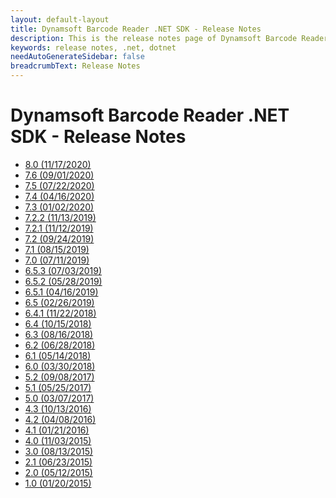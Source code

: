 ```yaml
---
layout: default-layout
title: Dynamsoft Barcode Reader .NET SDK - Release Notes
description: This is the release notes page of Dynamsoft Barcode Reader for .NET SDK.
keywords: release notes, .net, dotnet
needAutoGenerateSidebar: false
breadcrumbText: Release Notes
---
```


# Dynamsoft Barcode Reader .NET SDK - Release Notes

- [8.0   (11/17/2020)](dotnet-8.md#8.0-(11/17/2020)) 
- [7.6   (09/01/2020)](dotnet-7.md#7.6-(09/01/2020))
- [7.5   (07/22/2020)](dotnet-7.md#7.5-(07/22/2020))  
- [7.4   (04/16/2020)](dotnet-7.md#7.4-(04/16/2020))
- [7.3   (01/02/2020)](dotnet-7.md#7.3-(01/02/2020))
- [7.2.2 (11/13/2019)](dotnet-7.md#7.2.2-(11/13/2019))  
- [7.2.1 (11/12/2019)](dotnet-7.md#7.2.1-(11/12/2019))
- [7.2   (09/24/2019)](dotnet-7.md7.2-(09/24/2019))
- [7.1   (08/15/2019)](dotnet-7.md#7.1-(08/15/2019))  
- [7.0   (07/11/2019)](dotnet-7.md#7.0-(07/11/2019))
- [6.5.3 (07/03/2019)](dotnet-7.md#6.5.3-(07/03/2019))  
- [6.5.2 (05/28/2019)](dotnet-7.md#6.5.2-(05/28/2019))  
- [6.5.1 (04/16/2019)](dotnet-7.md#6.5.1-(04/16/2019))
- [6.5   (02/26/2019)](dotnet-7.md#6.5-(02/26/2019))  
- [6.4.1 (11/22/2018)](dotnet-7.md#6.4.1-(11/22/2018))
- [6.4   (10/15/2018)](dotnet-7.md#6.4-(10/15/2018))  
- [6.3   (08/16/2018)](dotnet-7.md#6.3-(08/16/2018))
- [6.2   (06/28/2018)](dotnet-7.md#6.2-(06/28/2018))  
- [6.1   (05/14/2018)](dotnet-7.md#6.1-(05/14/2018))  
- [6.0   (03/30/2018)](dotnet-7.md#6.0-(03/30/2018))  
- [5.2   (09/08/2017)](dotnet-7.md#5.2-(09/08/2017))  
- [5.1   (05/25/2017)](dotnet-7.md#5.1-(05/25/2017))  
- [5.0   (03/07/2017)](dotnet-7.md#5.0-(03/07/2017))  
- [4.3   (10/13/2016)](dotnet-7.md#4.3-(10/13/2016))  
- [4.2   (04/08/2016)](dotnet-7.md#4.2-(04/08/2016))
- [4.1   (01/21/2016)](dotnet-7.md#4.1-(01/21/2016))  
- [4.0   (11/03/2015)](dotnet-7.md#4.0-(11/03/2015))  
- [3.0   (08/13/2015)](dotnet-7.md#3.0-(08/13/2015))  
- [2.1   (06/23/2015)](dotnet-7.md#2.1-(06/23/2015))  
- [2.0   (05/12/2015)](dotnet-7.md#2.0-(05/12/2015))
- [1.0   (01/20/2015)](dotnet-7.md#1.0-(01/20/2015))